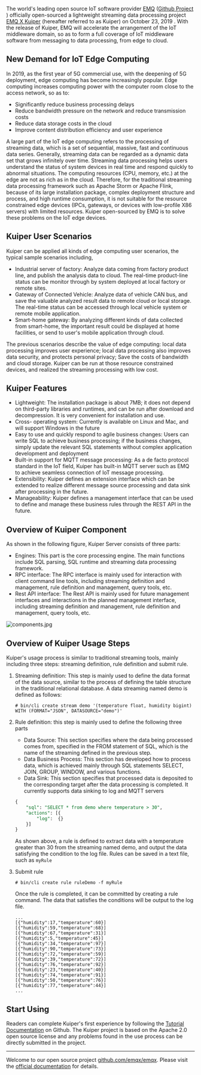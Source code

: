 

The world's leading open source IoT software provider [EMQ](https://www.emqx.com/en)  ([Github Project](https://github.com/emqx/emqx) ) officially open-sourced a lightweight streaming data processing project [EMQ X Kuiper](https://github.com/emqx/kuiper) (hereafter referred to as Kuiper)  on October 23, 2019 . With the release of Kuiper, EMQ will accelerate the arrangement of the IoT middleware domain, so as to form a full coverage of IoT middleware software from messaging to data processing, from edge to cloud.

## New Demand for IoT Edge Computing

In 2019, as the first year of 5G commercial use, with the deepening of 5G deployment, edge computing has become increasingly popular. Edge computing increases computing power with the computer room close to the access network, so as to:

- Significantly reduce business processing delays
- Reduce bandwidth pressure on the network and reduce transmission costs
- Reduce data storage costs in the cloud
- Improve content distribution efficiency and user experience

A large part of the IoT edge computing refers to the processing of streaming data, which is a set of sequential, massive, fast and continuous data series. Generally, streaming data can be regarded as a dynamic data set that grows infinitely over time.  Streaming data processing helps users understand the status of system devices in real time and respond quickly to abnormal situations. The computing resources (CPU, memory, etc.) at the edge are not as rich as in the cloud. Therefore, for the traditional streaming data processing framework such as Apache Storm or Apache Flink, because of its large installation package, complex deployment structure and process, and high runtime consumption, it is not suitable for the resource constrained edge devices (IPCs, gateways, or devices with low-profile X86 servers) with limited resources. Kuiper open-sourced by EMQ is to solve these problems on the IoT edge devices.

## Kuiper User Scenarios

Kuiper can be applied all kinds of edge computing user scenarios, the typical sample scenarios including,

- Industrial server of factory: Analyze data coming from factory product line, and publish the analysis data to cloud. The real-time product-line status can be monitor through by system deployed at local factory or remote sites.
- Gateway of Connected Vehicle: Analyze data of vehicle CAN bus, and save the valuable analyzed result data to remote cloud or local storage. The real-time status can be accessed through local vehicle system or remote mobile application.
- Smart-home gateway: By analyzing different kinds of data collected from smart-home, the important result could be displayed at home facilities, or send to user's mobile application through cloud. 

The previous scenarios describe the value of edge computing: local data processing improves user experience; local data processing also improves data security, and protects personal privacy; Save the costs of bandwidth and cloud storage. Kuiper can be run at those resource constrained devices, and realized the streaming processing with low cost.

## Kuiper Features

- Lightweight: The installation package is about 7MB; it does not depend on third-party libraries and runtimes, and can be run after download and decompression. It is very convenient for installation and use.
- Cross- operating system: Currently is available on Linux and Mac, and will support Windows in the future
- Easy to use and quickly respond to agile business changes: Users can write SQL to achieve business processing; if the business changes, simply update the relevant SQL statements without complex application development and deployment
- Built-in support for MQTT message processing: As a de facto protocol standard in the IoT field, Kuiper has built-in MQTT server such as EMQ to achieve seamless connection of IoT message processing.
- Extensibility: Kuiper defines an extension interface which can be extended to realize different message source processing and data sink after processing in the future. 
- Manageability: Kuiper defines a management interface that can be used to define and manage these business rules through the REST API in the future.

## Overview of Kuiper Component 

As shown in the following figure, Kuiper Server consists of three parts:

- Engines: This part is the core processing engine. The main functions include SQL parsing, SQL runtime and streaming data processing framework.
- RPC interface: The RPC interface is mainly used for interaction with client command line tools, including streaming definition and management, rule definition and management, query tools, etc.
- Rest API interface: The Rest API is mainly used for future management interfaces and interactions in the planned management interface, including streaming definition and management, rule definition and management, query tools, etc.

![components.jpg](https://static.emqx.net/images/0683da520685cd30efd34595da22f4a4.jpg)


## Overview of Kuiper Usage Steps

Kuiper's usage process is similar to traditional streaming tools, mainly including three steps: streaming definition, rule definition and submit rule.

1. Streaming definition: This step is mainly used to define the data format of the data source, similar to the process of defining the table structure in the traditional relational database.  A data streaming named demo is defined as follows:

   ```shell
   # bin/cli create stream demo '(temperature float, humidity bigint) WITH (FORMAT="JSON", DATASOURCE="demo")'
   ```

2. Rule definition: this step is mainly used to define the following three parts

   - Data Source: This section specifies where the data being processed comes from, specified in the FROM statement of SQL, which is the name of the streaming defined in the previous step.
   - Data Business Process: This section has developed how to process data, which is achieved mainly through SQL statements SELECT, JOIN, GROUP, WINDOW, and various functions.
   - Data Sink: This section specifies that processed data is deposited to the corresponding target after the data processing is completed. It currently supports data sinking to log and MQTT servers

   ```sql
   {
       "sql": "SELECT * from demo where temperature > 30",
       "actions": [{
           "log":  {}
       }]
   }
   ```

   As shown above, a rule is defined to extract data with a temperature greater than 30 from the streaming named demo, and output the data satisfying the condition to the log file. Rules can be saved in a text file, such as `myRule`

3. Submit rule

   ```shell
   # bin/cli create rule ruleDemo -f myRule
   ```

   Once the rule is completed, it can be committed by creating a rule command. The data that satisfies the conditions will be output to the log file.

   ```
   ...
   [{"humidity":17,"temperature":60}]
   [{"humidity":59,"temperature":68}]
   [{"humidity":67,"temperature":31}]
   [{"humidity":5,"temperature":45}]
   [{"humidity":34,"temperature":97}]
   [{"humidity":90,"temperature":73}]
   [{"humidity":72,"temperature":59}]
   [{"humidity":39,"temperature":72}]
   [{"humidity":76,"temperature":92}]
   [{"humidity":23,"temperature":40}]
   [{"humidity":74,"temperature":91}]
   [{"humidity":50,"temperature":76}]
   [{"humidity":77,"temperature":44}]
   ...
   ```



## Start Using

Readers can complete Kuiper's first experience by following the [Tutorial Documentation](https://github.com/emqx/kuiper/blob/master/docs/getting_started.md) on Github. The Kuiper project is based on the Apache 2.0 open source license and any problems found in the use process can be directly submitted in the project.

------

Welcome to our open source project [github.com/emqx/emqx](https://github.com/emqx/emqx). Please visit the [official documentation](https://docs.emqx.io) for details.

